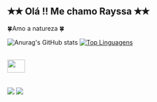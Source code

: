  ## ✭✭ Olá !! Me chamo Rayssa ✭✭

🍀Amo a natureza 🍀
<br>

 ![Anurag's GitHub stats](https://github-readme-stats.vercel.app/api?username=rayssa-maceil&theme=radical&show_icons=true)
 [![Top Linguagens](https://github-readme-stats.vercel.app/api/top-langs/?username=rayssa-maceil&layout=compact)](https://github.com/anuraghazra/github-readme-stats)
<div style="display: inline_block"><br>
  <img src="https://cdn.jsdelivr.net/gh/devicons/devicon@latest/icons/java/java-original.svg" height="30" width="40">
          
</div>
 <br><br>
 
<div> 
  <a href="https://https://www.instagram.com/priv.rayssamaciel/" target="_blank"><img src="https://img.shields.io/badge/-Instagram-%23E4405F?style=for-the-badge&logo=instagram&logoColor=white" target="_blank"></a> 
  <a href = "mailto:rayssamaciel234@gmail.com"><img src="https://img.shields.io/badge/-Gmail-%23333?style=for-the-badge&logo=gmail&logoColor=white" target="_blank"></a>
</a> 
  
</div>
